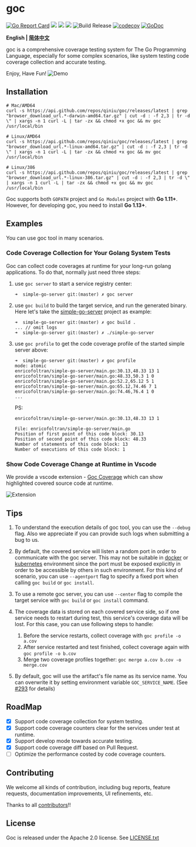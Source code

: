 # goc
[![Go Report Card](https://goreportcard.com/badge/github.com/qiniu/goc)](https://goreportcard.com/report/github.com/qiniu/goc)
![](https://github.com/qiniu/goc/workflows/ut-check/badge.svg)
![](https://github.com/qiniu/goc/workflows/style-check/badge.svg)
![](https://github.com/qiniu/goc/workflows/e2e%20test/badge.svg)
![Build Release](https://github.com/qiniu/goc/workflows/Build%20Release/badge.svg)
[![codecov](https://codecov.io/gh/qiniu/goc/branch/master/graph/badge.svg)](https://codecov.io/gh/qiniu/goc)
[![GoDoc](https://godoc.org/github.com/qiniu/goc?status.svg)](https://godoc.org/github.com/qiniu/goc)

**English | [简体中文](./README_zh.md)**

goc is a comprehensive coverage testing system for The Go Programming Language, especially for some complex scenarios, like system testing code coverage collection and
accurate testing.

Enjoy, Have Fun!
![Demo](docs/images/intro.gif)

## Installation

```
# Mac/AMD64
curl -s https://api.github.com/repos/qiniu/goc/releases/latest | grep "browser_download_url.*-darwin-amd64.tar.gz" | cut -d : -f 2,3 | tr -d \" | xargs -n 1 curl -L | tar -zx && chmod +x goc && mv goc /usr/local/bin

# Linux/AMD64
curl -s https://api.github.com/repos/qiniu/goc/releases/latest | grep "browser_download_url.*-linux-amd64.tar.gz" | cut -d : -f 2,3 | tr -d \" | xargs -n 1 curl -L | tar -zx && chmod +x goc && mv goc /usr/local/bin

# Linux/386
curl -s https://api.github.com/repos/qiniu/goc/releases/latest | grep "browser_download_url.*-linux-386.tar.gz" | cut -d : -f 2,3 | tr -d \" | xargs -n 1 curl -L | tar -zx && chmod +x goc && mv goc /usr/local/bin

```

Goc supports both `GOPATH` project and `Go Modules` project with **Go 1.11+**. However, for developing goc, you need to install **Go 1.13+**.

## Examples
You can use goc tool in many scenarios.

### Code Coverage Collection for Your Golang System Tests
Goc can collect code coverages at runtime for your long-run golang applications. To do that, normally just need three steps:

1. use `goc server` to start a service registry center:
    ```
    ➜  simple-go-server git:(master) ✗ goc server
    ```
2. use `goc build` to build the target service, and run the generated binary. Here let's take the [simple-go-server](https://github.com/CarlJi/simple-go-server) project as example:
    ```
    ➜  simple-go-server git:(master) ✗ goc build .
    ... // omit logs
    ➜  simple-go-server git:(master) ✗ ./simple-go-server  
    ```
3. use `goc profile` to get the code coverage profile of the started simple server above:
    ```
    ➜  simple-go-server git:(master) ✗ goc profile
    mode: atomic
    enricofoltran/simple-go-server/main.go:30.13,48.33 13 1
    enricofoltran/simple-go-server/main.go:48.33,50.3 1 0
    enricofoltran/simple-go-server/main.go:52.2,65.12 5 1
    enricofoltran/simple-go-server/main.go:65.12,74.46 7 1
    enricofoltran/simple-go-server/main.go:74.46,76.4 1 0
    ...   
    ```
    PS: 
    ```
    enricofoltran/simple-go-server/main.go:30.13,48.33 13 1
    
    File: enricofoltran/simple-go-server/main.go
    Position of first point of this code block: 30.13
    Position of second point of this code block: 48.33
    Number of statements of this code block: 13
    Number of executions of this code block: 1
    ```

### Show Code Coverage Change at Runtime in Vscode

We provide a vscode extension - [Goc Coverage](https://marketplace.visualstudio.com/items?itemName=lyyyuna.goc) which can show highlighted covered source code at runtime. 

![Extension](docs/images/goc-vscode.gif)

## Tips

1. To understand the execution details of goc tool, you can use the `--debug` flag. Also we appreciate if you can provide such logs when submitting a bug to us.

2. By default, the covered service will listen a random port in order to communicate with the goc server. This may not be suitable in [docker](https://docs.docker.com/engine/reference/commandline/run/#publish-or-expose-port--p---expose) or [kubernetes](https://kubernetes.io/docs/concepts/services-networking/service/#defining-a-service) environment since the port must be exposed explicitly in order to be accessible by others in such environment. For this kind of scenario, you can use `--agentport` flag to specify a fixed port when calling `goc build` or `goc install`.

3. To use a remote goc server, you can use `--center` flag to compile the target service with `goc build` or `goc install` command.

4. The coverage data is stored on each covered service side, so if one service needs to restart during test, this service's coverage data will be lost. For this case, you can use following steps to handle:

    1. Before the service restarts, collect coverage with `goc profile -o a.cov`
    2. After service restarted and test finished, collect coverage again with `goc profile -o b.cov`
    3. Merge two coverage profiles together: `goc merge a.cov b.cov -o merge.cov`

5. By default, goc will use the artifact's file name as its service name. You can overwrite it by setting environment variable `GOC_SERVICE_NAME`. (See [#293](https://github.com/qiniu/goc/issues/293) for details)

## RoadMap
- [x] Support code coverage collection for system testing.
- [x] Support code coverage counters clear for the services under test at runtime.
- [x] Support develop mode towards accurate testing.
- [x] Support code coverage diff based on Pull Request.
- [ ] Optimize the performance costed by code coverage counters.

## Contributing
We welcome all kinds of contribution, including bug reports, feature requests, documentation improvements, UI refinements, etc.

Thanks to all [contributors](https://github.com/qiniu/goc/graphs/contributors)!!

## License
Goc is released under the Apache 2.0 license. See [LICENSE.txt](https://github.com/qiniu/goc/blob/master/LICENSE)
